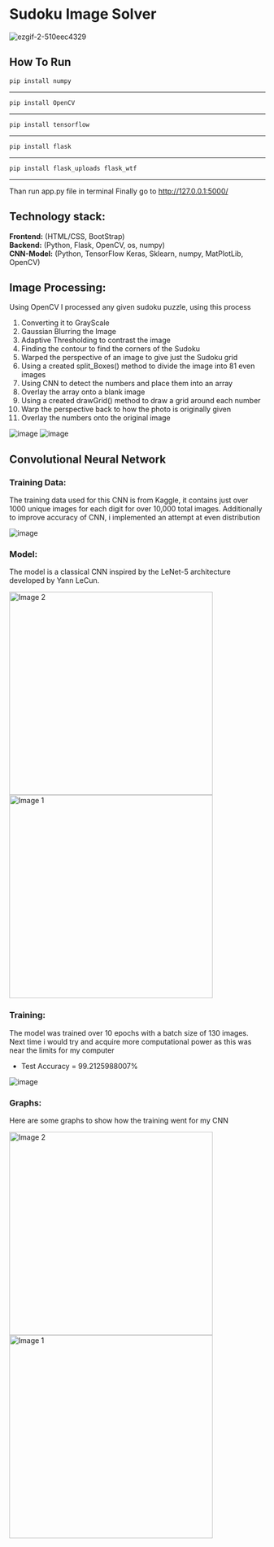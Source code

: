 # Sudoku Image Solver

![ezgif-2-510eec4329](https://github.com/NicholasTerek/Sudoku_Image_Solver/assets/139080309/474b9cfb-6cce-4312-a436-ce119a8d4763)


## How To Run

    pip install numpy
-----------------------------------
    pip install OpenCV
-----------------------------------

    pip install tensorflow
-----------------------------------

    pip install flask
-----------------------------------

    pip install flask_uploads flask_wtf
-----------------------------------

Than run app.py file in terminal
Finally go to http://127.0.0.1:5000/


## Technology stack:
<div><b>Frontend:</b> (HTML/CSS, BootStrap)</div> 
<div><b>Backend:</b> (Python, Flask, OpenCV, os, numpy)</div> 
<div><b>CNN-Model:</b> (Python, TensorFlow Keras, Sklearn, numpy, MatPlotLib, OpenCV) </div> 



## Image Processing:
Using OpenCV I processed any given sudoku puzzle, using this process

1. Converting it to GrayScale
2. Gaussian Blurring the Image 
3. Adaptive Thresholding to contrast the image 
4. Finding the contour to find the corners of the Sudoku 
5. Warped the perspective of an image to give just the Sudoku grid
6. Using a created split_Boxes() method to divide the image into 81 even images
7. Using CNN to detect the numbers and place them into an array
8. Overlay the array onto a blank image
9. Using a created drawGrid() method to draw a grid around each number
10. Warp the perspective back to how the photo is originally given
11. Overlay the numbers onto the original image


![image](https://github.com/NicholasTerek/Sudoku_Image_Solver/assets/139080309/697618bc-7bd9-4ffd-80b4-aaf9297900fc)
![image](https://github.com/NicholasTerek/Sudoku_Image_Solver/assets/139080309/ff757b23-c984-49ee-a041-86aeb41962d0)


## Convolutional Neural Network

### Training Data:
The training data used for this CNN is from Kaggle, it contains just over 1000 unique images for each digit for over 10,000 total images. Additionally to improve accuracy of CNN, i implemented an attempt at even distribution 

![image](https://github.com/NicholasTerek/Sudoku_Image_Solver/assets/139080309/e7f0be9b-da33-4f59-8eb6-8e54a5de0da9)


### Model:
The model is a classical CNN inspired by the LeNet-5 architecture developed by Yann LeCun.

<div>
  <img src="https://github.com/NicholasTerek/Sudoku_Image_Solver/assets/139080309/9fe9f111-23a1-4b6f-908b-f0f40b4f2096" alt="Image 2" width="400"/>
  <img src="https://github.com/NicholasTerek/Sudoku_Image_Solver/assets/139080309/400b922f-b6c3-4a40-8268-b17e10873c8d" alt="Image 1" width="400"/>
</div>

### Training:
The model was trained over 10 epochs with a batch size of  130 images. Next time i would try and acquire more computational power as this was near the limits for my computer 
- Test Accuracy =  99.2125988007%

![image](https://github.com/NicholasTerek/Sudoku_Image_Solver/assets/139080309/2915cf3a-2b41-41f2-9045-285d85ead26e)


### Graphs:
Here are some graphs to show how the training went for my CNN
<div>
  <img src="https://github.com/NicholasTerek/Sudoku_Image_Solver/assets/139080309/e8dea320-0875-464b-98c6-ada44dc84e47" alt="Image 2" width="400"/>
  <img src="https://github.com/NicholasTerek/Sudoku_Image_Solver/assets/139080309/e04c8118-d70d-496b-a922-bf152d720051" alt="Image 1" width="400"/>
</div>














